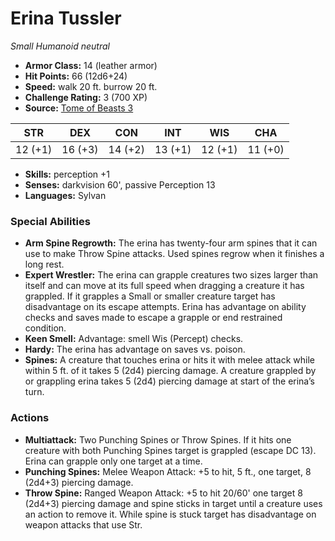 # Erina Tussler

*Small* *Humanoid* *neutral*

- **Armor Class:** 14 (leather armor)
- **Hit Points:** 66 (12d6+24)
- **Speed:** walk 20 ft. burrow 20 ft.
- **Challenge Rating:** 3 (700 XP)
- **Source:** [Tome of Beasts 3](https://koboldpress.com/kpstore/product/tome-of-beasts-2-for-5th-edition/)

| STR | DEX | CON | INT | WIS | CHA |
| --- | --- | --- | --- | --- | --- |
| 12 (+1) | 16 (+3) | 14 (+2) | 13 (+1) | 12 (+1) | 11 (+0) |

- **Skills:** perception +1
- **Senses:** darkvision 60', passive Perception 13
- **Languages:** Sylvan
### Special Abilities
- **Arm Spine Regrowth:** The erina has twenty-four arm spines that it can use to make Throw Spine attacks. Used spines regrow when it finishes a long rest. 
- **Expert Wrestler:** The erina can grapple creatures two sizes larger than itself and can move at its full speed when dragging a creature it has grappled. If it grapples a Small or smaller creature target has disadvantage on its escape attempts. Erina has advantage on ability checks and saves made to escape a grapple or end restrained condition.
- **Keen Smell:** Advantage: smell Wis (Percept) checks.
- **Hardy:** The erina has advantage on saves vs. poison.
- **Spines:** A creature that touches erina or hits it with melee attack while within 5 ft. of it takes 5 (2d4) piercing damage. A creature grappled by or grappling erina takes 5 (2d4) piercing damage at start of the erina’s turn.
### Actions
- **Multiattack:** Two Punching Spines or Throw Spines. If it hits one creature with both Punching Spines target is grappled (escape DC 13). Erina can grapple only one target at a time.
- **Punching Spines:** Melee Weapon Attack: +5 to hit, 5 ft., one target, 8 (2d4+3) piercing damage.
- **Throw Spine:** Ranged Weapon Attack: +5 to hit 20/60' one target 8 (2d4+3) piercing damage and spine sticks in target until a creature uses an action to remove it. While spine is stuck target has disadvantage on weapon attacks that use Str.
